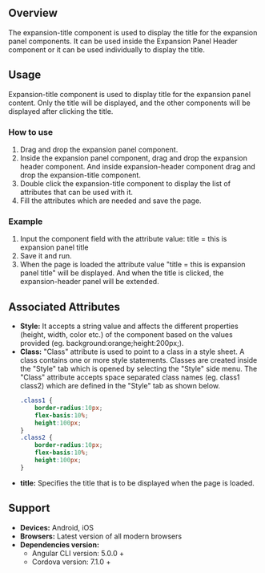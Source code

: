 ## Overview
The expansion-title component is used to display the title for the expansion panel components. It can be used inside the Expansion Panel Header component or it can be used individually to display the title.
## Usage
Expansion-title component is used to display title for the expansion panel content. Only the title will be displayed, and the other components will be displayed after clicking the title.
### How to use
1. Drag and drop the expansion panel component.
2. Inside the expansion panel component, drag and drop the expansion header component. And inside expansion-header component drag and drop the expansion-title component.
3. Double click the expansion-title component to display the list of attributes that can be used with it.
4. Fill the attributes which are needed and save the page.

### Example 
1. Input the component field with the attribute value:
title = this is expansion panel title
2. Save it and run.
3. When the page is loaded the attribute value "title = this is expansion panel title" will be displayed. And when the title is clicked, the expansion-header panel will be extended.

## Associated Attributes 
- **Style:** It accepts a string value and affects the different properties (height, width, color etc.) of the component based on the values provided (eg. background:orange;height:200px;).
- **Class:** "Class" attribute is used to point to a class in a style sheet. A class contains one or more style statements. Classes are created inside the "Style" tab which is opened by selecting the "Style" side menu. The "Class" attribute accepts space separated class names (eg. class1 class2) which are defined in the "Style" tab as shown below.
    ```css
    .class1 {
        border-radius:10px;
        flex-basis:10%;
        height:100px;
    }
    .class2 {
        border-radius:10px;
        flex-basis:10%;
        height:100px;
    }
    ```
- **title:** Specifies the title that is to be displayed when the page is loaded. 
## Support
- **Devices:** Android, iOS
- **Browsers:**  Latest version of all modern browsers
- **Dependencies version:** 
    - Angular CLI version: 5.0.0 + 
    - Cordova version: 7.1.0 + 
